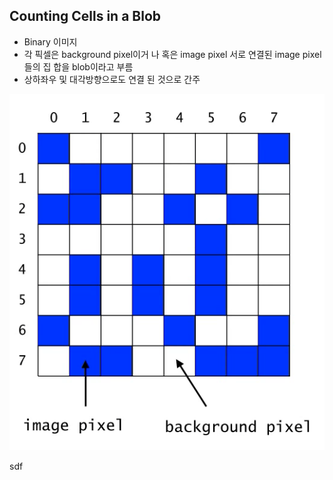 ## Counting Cells in a Blob
* Binary 이미지 
* 각 픽셀은 background pixel이거
나 혹은 image pixel
서로 연결된 image pixel들의 집
합을 blob이라고 부름 
* 상하좌우 및 대각방향으로도 연결
된 것으로 간주  



![](./image/counting_cell_01.png)

sdf